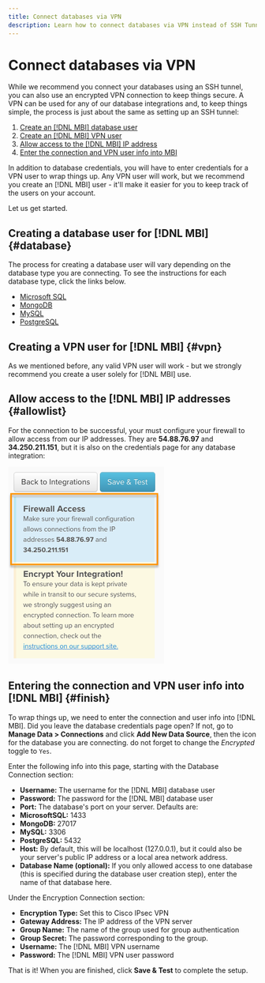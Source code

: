 ```yaml
---
title: Connect databases via VPN
description: Learn how to connect databases via VPN instead of SSH Tunnel.
---
```

# Connect databases via VPN

While we recommend you connect your databases using an SSH tunnel, you can also use an encrypted VPN connection to keep things secure. A VPN can be used for any of our database integrations and, to keep things simple, the process is just about the same as setting up an SSH tunnel:

1. [Create an [!DNL MBI] database user](#database)
1. [Create an [!DNL MBI] VPN user](#vpn)
1. [Allow access to the [!DNL MBI] IP address](#allowlist)
1. [Enter the connection and VPN user info into MBI](#finish)

In addition to database credentials, you will have to enter credentials for a VPN user to wrap things up. Any VPN user will work, but we recommend you create an [!DNL MBI] user - it'll make it easier for you to keep track of the users on your account.

Let us get started.

## Creating a database user for [!DNL MBI] {#database}

The process for creating a database user will vary depending on the database type you are connecting. To see the instructions for each database type, click the links below.

* [Microsoft SQL](../integrations/microsoft-sql-server.md)
* [MongoDB](../integrations/databases-via-a-vpn.md)
* [MySQL](../integrations/mysql-via-a-direct-connection.md)
* [PostgreSQL](../integrations/postgresql.md)

## Creating a VPN user for [!DNL MBI] {#vpn}

As we mentioned before, any valid VPN user will work - but we strongly recommend you create a user solely for [!DNL MBI] use.

## Allow access to the [!DNL MBI] IP addresses {#allowlist}

For the connection to be successful, your must configure your firewall to allow access from our IP addresses. They are **54.88.76.97** and **34.250.211.151**, but it is also on the credentials page for any database integration:

![MBI_Allow_Access_IPs.png](../../../assets/MBI_allow_access_IPs.png)

## Entering the connection and VPN user info into [!DNL MBI] {#finish}

To wrap things up, we need to enter the connection and user info into [!DNL MBI]. Did you leave the database credentials page open? If not, go to **Manage Data > Connections** and click **Add New Data Source**, then the icon for the database you are connecting. do not forget to change the _Encrypted_ toggle to `Yes`.

Enter the following info into this page, starting with the Database Connection section:

* **Username:** The username for the [!DNL MBI] database user
* **Password:** The password for the [!DNL MBI] database user
* **Port:** The database's port on your server. Defaults are:
* **MicrosoftSQL:** 1433
* **MongoDB:** 27017
* **MySQL:** 3306
* **PostgreSQL:** 5432
* **Host:** By default, this will be localhost (127.0.0.1), but it could also be your server's public IP address or a local area network address.
* **Database Name (optional):** If you only allowed access to one database (this is specified during the database user creation step), enter the name of that database here.

Under the Encryption Connection section:

* **Encryption Type:** Set this to Cisco IPsec VPN
* **Gateway Address:** The IP address of the VPN server
* **Group Name:** The name of the group used for group authentication
* **Group Secret:** The password corresponding to the group.
* **Username:** The [!DNL MBI] VPN username
* **Password:** The [!DNL MBI] VPN user password

That is it! When you are finished, click **Save & Test** to complete the setup.
